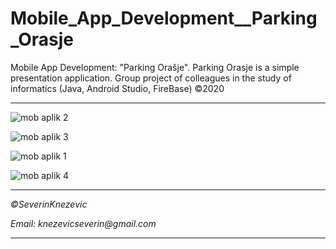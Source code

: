 # Mobile_App_Development__Parking_Orasje
Mobile App Development: "Parking Orašje". Parking Orasje is a simple presentation application. Group project of colleagues in the study of informatics (Java, Android Studio, FireBase) ©2020

****
![mob aplik 2](https://user-images.githubusercontent.com/81822988/114767836-7335d700-9d68-11eb-9d11-4cea9132494e.jpg)

![mob aplik 3](https://user-images.githubusercontent.com/81822988/114767841-74ff9a80-9d68-11eb-8393-2f4289247fe3.jpg)

![mob aplik 1](https://user-images.githubusercontent.com/81822988/114767831-716c1380-9d68-11eb-8ba1-d568084b13f8.jpg)

![mob aplik 4](https://user-images.githubusercontent.com/81822988/114767848-7630c780-9d68-11eb-8ead-55dbbbbaa9b7.jpg)
****

*©SeverinKnezevic*

_Email: knezevicseverin@gmail.com_

****
